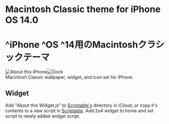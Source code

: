 # Macintosh Classic theme for iPhone OS 14.0
# ^iPhone ^OS ^14用のMacintoshクラシックテーマ
![About this iPhone](https://github.com/MisutaaUrufu/iOS-System-14-Theme/raw/Master/Marketing/about.JPG)![Dock](https://github.com/MisutaaUrufu/iOS-System-14-Theme/raw/Master/Marketing/dock.JPG)<br/>
Macintosh Classic wallpaper, widget, and icon set for iPhone.

## Widget
Add "About this Widget.js" to [Scriptable's](https://scriptable.app) directory in iCloud, or copy it's contents to a new script in [Scriptable](https://scriptable.app). Add 2x4 widget to home and set script to newly added widget script.
<br/><br/>
